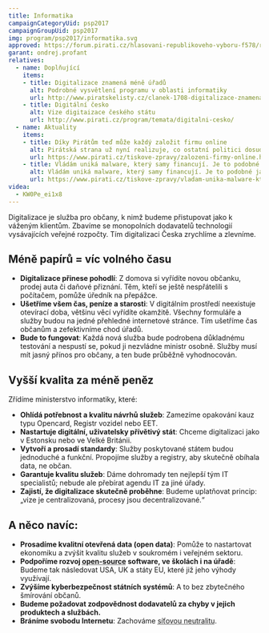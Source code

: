 ```yaml
---
title: Informatika
campaignCategoryUid: psp2017
campaignGroupUid: psp2017
img: program/psp2017/informatika.svg
approved: https://forum.pirati.cz/hlasovani-republikoveho-vyboru-f578/rv-21-2017-program-2017-informatika-r-h-1-k-t36873.html
garant: ondrej.profant
relatives:
  - name: Doplňující
    items:
    - title: Digitalizace znamená méně úřadů
      alt: Podrobné vysvětlení programu v oblasti informatiky
      url: http://www.piratskelisty.cz/clanek-1708-digitalizace-znamena-mene-uradu-vyuzijme-odborniky-ktere-mame
    - title: Digitální česko
      alt: Vize digitaizace českého státu
      url: http://www.pirati.cz/program/temata/digitalni-cesko/
  - name: Aktuality
    items:
    - title: Díky Pirátům teď může každý založit firmu online
      alt: Pirátská strana už nyní realizuje, co ostatní politici dosud jen slibovali. Díky Pirátům teď může každý založit firmu online
      url: https://www.pirati.cz/tiskove-zpravy/zalozeni-firmy-online.html
    - title: Vládám uniká malware, který samy financují. Je to podobné jako u chemických zbraní.
      alt: Vládám uniká malware, který samy financují. Je to podobné jako u chemických zbraní.
      url: https://www.pirati.cz/tiskove-zpravy/vladam-unika-malware-ktery-samy-financuji.html
videa:
  - KW0Pe_ei1x8
---
```


Digitalizace je služba pro občany, k nimž budeme přistupovat jako k váženým
klientům. Zbavíme se monopolních dodavatelů technologií vysávajících veřejné
rozpočty. Tím digitalizaci Česka zrychlíme a zlevníme.

## Méně papírů = víc volného času

- **Digitalizace přinese pohodlí**: Z domova si vyřídíte novou občanku, prodej auta
či daňové přiznání. Těm, kteří se ještě nespřátelili s počítačem, pomůže úředník
na přepážce.
- **Ušetříme všem čas, peníze a starosti**: V digitálním prostředí neexistuje
otevírací doba, většinu věcí vyřídíte okamžitě. Všechny formuláře a služby budou
na jedné přehledné internetové stránce. Tím ušetříme čas občanům a zefektivníme
chod úřadů.
- **Bude to fungovat**: Každá nová služba bude podrobena důkladnému
testování a nespustí se, pokud ji nezvládne ministr osobně. Služby musí mít
jasný přínos pro občany, a ten bude průběžně vyhodnocován.

## Vyšší kvalita za méně peněz

Zřídíme ministerstvo informatiky, které:

- **Ohlídá potřebnost a kvalitu návrhů služeb**: Zamezíme opakování kauz typu
Opencard, Registr vozidel nebo EET.
- **Nastartuje digitální, uživatelsky přívětivý stát**: Chceme digitalizaci jako
v Estonsku nebo ve Velké Británii.
- **Vytvoří a prosadí standardy**: Služby poskytované státem budou jednoduché
a funkční. Propojíme služby a registry, aby skutečně obíhala data, ne občan.
- **Garantuje kvalitu služeb**: Dáme dohromady ten nejlepší tým IT specialistů;
nebude ale přebírat agendu IT za jiné úřady.
- **Zajistí, že digitalizace skutečně proběhne**: Budeme uplatňovat princip:
„vize je centralizovaná, procesy jsou decentralizované.“

## A něco navíc:

- **Prosadíme kvalitní otevřená data (open data)**: Pomůže to nastartovat
ekonomiku a zvýšit kvalitu služeb v soukromém i veřejném sektoru.
- **Podpoříme rozvoj <abbr title="Software s veřejně dostupným zdrojovým kódem. Lze ho tedy upravovat a přizpůsobovat. Nevzniká tedy nežádoucí vazba na jednoho výhradního dodavatele.">open-source</abbr> software, ve školách i na úřadě**: Budeme
tak následovat USA, UK a státy EU, které již jeho výhody využívají.
- **Zvýšíme kyberbezpečnost státních systémů**: A to bez zbytečného šmírování
občanů.
- **Budeme požadovat zodpovědnost dodavatelů za chyby v jejich produktech a službách.**
- **Bráníme svobodu Internetu**: Zachováme <abbr title="Je princip rovnoprávnosti přenášených dat po internetu. Tedy poskytoval nesmí blokovat služby, které se mu nelíbí. Typickým příkladem mohou být torrenty.">síťovou neutralitu</abbr>.
